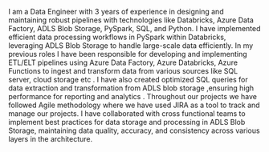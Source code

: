 I am a Data Engineer with 3 years of experience in designing and maintaining robust pipelines with technologies like Databricks, 
Azure Data Factory, ADLS Blob Storage, PySpark, SQL, and Python. I have implemented efficient data processing workflows in PySpark
within Databricks, leveraging ADLS Blob Storage to handle large-scale data efficiently.
In my previous roles I have been responsible for developing and implementing ETL/ELT pipelines using Azure Data Factory,
Azure Databricks, Azure Functions to ingest and transform data from various sources like SQL server, cloud storage etc .
I have also created optimized SQL queries for data extraction and transformation from ADLS blob storage ,ensuring high 
performance for reporting and analytics .
Throughout our projects we have followed Agile methodology where we have used JIRA as a tool to track and manage our projects.
I have collaborated with cross functional teams to implement best practices for data storage and processing in ADLS Blob Storage,
maintaining data quality, accuracy, and consistency across various layers in the architecture.
